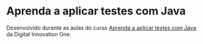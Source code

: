 # Aprenda a aplicar testes com Java

Desenvolvido durante as aulas do curso [Aprenda a aplicar testes com Java](https://web.dio.me/course/aprenda-aplicar-testes-com-java/learning/2c9b79aa-b288-4103-b9b4-6550d20dff5c?back=/track/everis-new-talents-3-java) da Digital Innovation One.

